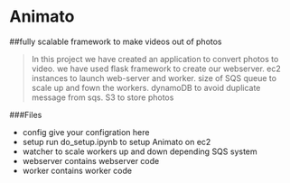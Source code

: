 # Animato

##fully scalable framework to make videos out of photos

>In this project we have created an application to convert photos to video.
>we have used flask framework to create our webserver. ec2 instances to launch web-server
>and worker. size of SQS queue to scale up and fown the workers. dynamoDB to avoid duplicate
>message from sqs. S3 to store photos

###Files

* config	give your configration here
* setup  	run do_setup.ipynb to setup Animato on ec2
* watcher	to scale workers up and down depending SQS system
* webserver	contains webserver code
* worker        contains worker code

